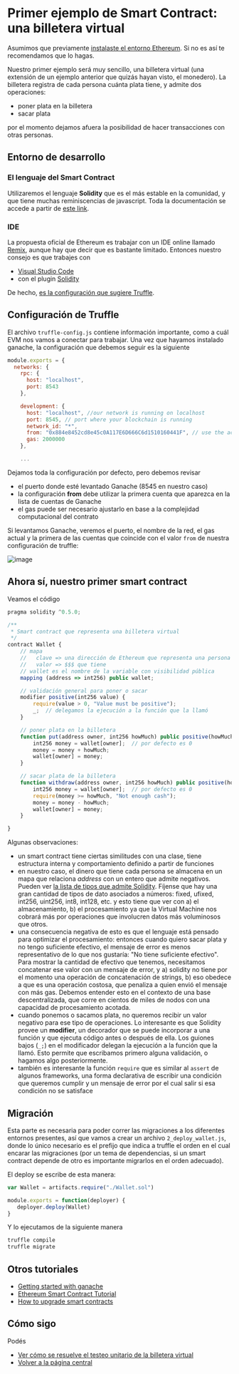 
# Primer ejemplo de Smart Contract: una billetera virtual

Asumimos que previamente [instalaste el entorno Ethereum](startupEthereumLocal.md). Si no es así te recomendamos que lo hagas.

Nuestro primer ejemplo será muy sencillo, una billetera virtual (una extensión de un ejemplo anterior que quizás hayan visto, el monedero). La billetera registra de cada persona cuánta plata tiene, y admite dos operaciones:

* poner plata en la billetera
* sacar plata

por el momento dejamos afuera la posibilidad de hacer transacciones con otras personas.

## Entorno de desarrollo

### El lenguaje del Smart Contract

Utilizaremos el lenguaje **Solidity** que es el más estable en la comunidad, y que tiene muchas reminiscencias de javascript. Toda la documentación se accede a partir de [este link](https://solidity.readthedocs.io/).

### IDE

La propuesta oficial de Ethereum es trabajar con un IDE online llamado [Remix](https://remix.ethereum.org/#optimize=false), aunque hay que decir que es bastante limitado. Entonces nuestro consejo es que trabajes con

* [Visual Studio Code](https://code.visualstudio.com/)
* con el plugin [Solidity](https://github.com/juanfranblanco/vscode-solidity)

De hecho, [es la configuración que sugiere Truffle](https://truffleframework.com/tutorials/configuring-visual-studio-code).

## Configuración de Truffle

El archivo `truffle-config.js` contiene información importante, como a cuál EVM nos vamos a conectar para trabajar. Una vez que hayamos instalado ganache, la configuración que debemos seguir es la siguiente

```js
module.exports = {
  networks: {
    rpc: {
      host: "localhost",
      port: 8543
    },

    development: {
      host: "localhost", //our network is running on localhost
      port: 8545, // port where your blockchain is running
      network_id: "*",
      from: "0x884e8452cd8e45c0A117E6D666C6d1510160441F", // use the account-id generated during the setup process
      gas: 2000000
    },

    ...
```

Dejamos toda la configuración por defecto, pero debemos revisar

* el puerto donde esté levantado Ganache (8545 en nuestro caso)
* la configuración **from** debe utilizar la primera cuenta que aparezca en la lista de cuentas de Ganache
* el gas puede ser necesario ajustarlo en base a la complejidad computacional del contrato

Si levantamos Ganache, veremos el puerto, el nombre de la red, el gas actual y la primera de las cuentas que coincide con el valor `from` de nuestra configuración de truffle:

![image](../images/ganache.png)

## Ahora sí, nuestro primer smart contract

Veamos el código

```js
pragma solidity ^0.5.0;

/**
 * Smart contract que representa una billetera virtual
 */
contract Wallet {
    // mapa
    //   clave => una dirección de Ethereum que representa una persona física
    //   valor => $$$ que tiene
    // wallet es el nombre de la variable con visibilidad pública
    mapping (address => int256) public wallet;

    // validación general para poner o sacar
    modifier positive(int256 value) {
        require(value > 0, "Value must be positive");
        _;  // delegamos la ejecución a la función que la llamó
    }

    // poner plata en la billetera
    function put(address owner, int256 howMuch) public positive(howMuch) {
        int256 money = wallet[owner];  // por defecto es 0
        money = money + howMuch;
        wallet[owner] = money;
    }

    // sacar plata de la billetera
    function withdraw(address owner, int256 howMuch) public positive(howMuch) {
        int256 money = wallet[owner];  // por defecto es 0
        require(money >= howMuch, "Not enough cash");
        money = money - howMuch;
        wallet[owner] = money;
    }

}
```

Algunas observaciones:

* un smart contract tiene ciertas similitudes con una clase, tiene estructura interna y comportamiento definido a partir de funciones
* en nuestro caso, el dinero que tiene cada persona se almacena en un mapa que relaciona _address_ con un entero que admite negativos. Pueden ver [la lista de tipos que admite Solidity](https://solidity.readthedocs.io/en/latest/types.html). Fíjense que hay una gran cantidad de tipos de dato asociados a números: fixed, ufixed, int256, uint256, int8, int128, etc. y esto tiene que ver con a) el almacenamiento, b) el procesamiento ya que la Virtual Machine nos cobrará más por operaciones que involucren datos más voluminosos que otros.
* una consecuencia negativa de esto es que el lenguaje está pensado para optimizar el procesamiento: entonces cuando quiero sacar plata y no tengo suficiente efectivo, el mensaje de error es menos representativo de lo que nos gustaría: "No tiene suficiente efectivo". Para mostrar la cantidad de efectivo que tenemos, necesitamos concatenar ese valor con un mensaje de error, y a) solidity no tiene por el momento una operación de concatenación de strings, b) eso obedece a que es una operación costosa, que penaliza a quien envió el mensaje con más gas. Debemos entender esto en el contexto de una base descentralizada, que corre en cientos de miles de nodos con una capacidad de procesamiento acotada.
* cuando ponemos o sacamos plata, no queremos recibir un valor negativo para ese tipo de operaciones. Lo interesante es que Solidity provee un **modifier**, un decorador que se puede incorporar a una función y que ejecuta código antes o después de ella. Los guiones bajos (`_;`) en el modificador delegan la ejecución a la función que la llamó. Esto permite que escribamos primero alguna validación, o hagamos algo posteriormente.
* también es interesante la función `require` que es similar al `assert` de algunos frameworks, una forma declarativa de escribir una condición que queremos cumplir y un mensaje de error por el cual salir si esa condición no se satisface

## Migración

Esta parte es necesaria para poder correr las migraciones a los diferentes entornos presentes, así que vamos a crear un archivo `2_deploy_wallet.js`, donde lo único necesario es el prefijo que indica a truffle el orden en el cual encarar las migraciones (por un tema de dependencias, si un smart contract depende de otro es importante migrarlos en el orden adecuado).

El deploy se escribe de esta manera:

```js
var Wallet = artifacts.require("./Wallet.sol")

module.exports = function(deployer) {
   deployer.deploy(Wallet)
}
```

Y lo ejecutamos de la siguiente manera

```bash
truffle compile
truffle migrate
```

## Otros tutoriales

* [Getting started with ganache](https://www.codementor.io/swader/developing-for-ethereum-getting-started-with-ganache-l6abwh62j)
* [Ethereum Smart Contract Tutorial](https://rubygarage.org/yblog/ethereum-smart-contract-tutorial)
* [How to upgrade smart contracts](https://medium.com/bitclave/the-easy-way-to-upgrade-smart-contracts-ba30ba012784)

## Cómo sigo

Podés

* [Ver cómo se resuelve el testeo unitario de la billetera virtual](./walletTest.md)
* [Volver a la página central](../README.md)
